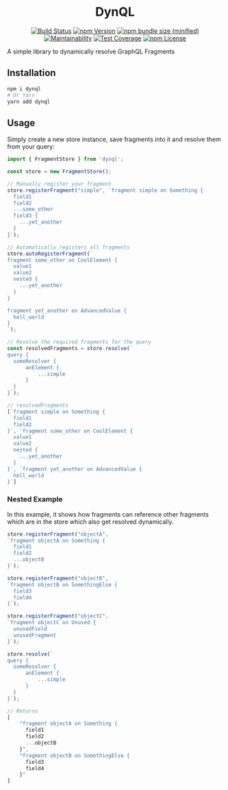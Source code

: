<h1 align="center">DynQL</h1>

<p align="center">
<a href="https://github.com/deckdom/dynql/actions"><img src="https://img.shields.io/endpoint.svg?url=https%3A%2F%2Factions-badge.atrox.dev%2Fdeckdom%2Fdynql%2Fbadge%3Fref%3Dmaster&style=for-the-badge" alt="Build Status"/></a>
<a href="https://www.npmjs.com/package/dynql"><img src="https://img.shields.io/npm/v/dynql.svg?style=for-the-badge" alt="npm Version"/></a>
<a href="https://www.npmjs.com/package/dynql"><img src="https://img.shields.io/bundlephobia/min/dynql.svg?style=for-the-badge" alt="npm bundle size (minified)"/></a>
<a href="https://codeclimate.com/github/deckdom/dynql"><img src="https://img.shields.io/codeclimate/maintainability-percentage/deckdom/dynql.svg?style=for-the-badge" alt="Maintainability"/></a>
<a href="https://codeclimate.com/github/deckdom/dynql"><img src="https://img.shields.io/codeclimate/coverage/deckdom/dynql.svg?style=for-the-badge" alt="Test Coverage"/></a>
<a href="https://spdx.org/licenses/MIT.html"><img src="https://img.shields.io/npm/l/dynql.svg?style=for-the-badge" alt="npm License"/></a>
</p>

A simple library to dynamically resolve GraphQL Fragments

## Installation

```sh
npm i dynql
# Or Yarn
yarn add dynql
```

## Usage

Simply create a new store instance, save fragments into it and resolve them from your query:

```ts
import { FragmentStore } from 'dynql';

const store = new FragmentStore();

// Manually register your fragment
store.registerFragment("simple", `fragment simple on Something {
  field1
  field2
  ...some_other
  field3 {
    ...yet_another
  }
}`);

// Automatically registers all fragments
store.autoRegisterFragment(`
fragment some_other on CoolElement {
  value1
  value2
  nested {
    ...yet_another
  }
}

fragment yet_another on AdvancedValue {
  hell_world
}
`);

// Resolve the required fragments for the query
const resolvedFragments = store.resolve(`
query {
  someResolver {
      anElement {
          ...simple
      }
  }   
}`);

// resolvedFragments
[`fragment simple on Something {
  field1
  field2
}`, `fragment some_other on CoolElement {
  value1
  value2
  nested {
    ...yet_another
  }
}`, `fragment yet_another on AdvancedValue {
  hell_world
}`]
```

### Nested Example

In this example, it shows how fragments can reference other fragments which are in the store which also get resolved dynamically.

```ts
store.registerFragment("objectA",
`fragment objectA on Something {
  field1
  field2
  ...objectB
}`);

store.registerFragment("objectB",
`fragment objectB on SomethingElse {
  field3
  field4
}`);

store.registerFragment("objectC",
`fragment objectC on Unused {
  unusedField
  unusedFragment   
}`);

store.resolve(`
query {
  someResolver {
      anElement {
          ...simple
      }
  }   
}`);

// Returns
[
    "fragment objectA on Something {
      field1
      field2
      ...objectB
    }",
    "fragment objectB on SomethingElse {
      field3
      field4
    }"
]
```